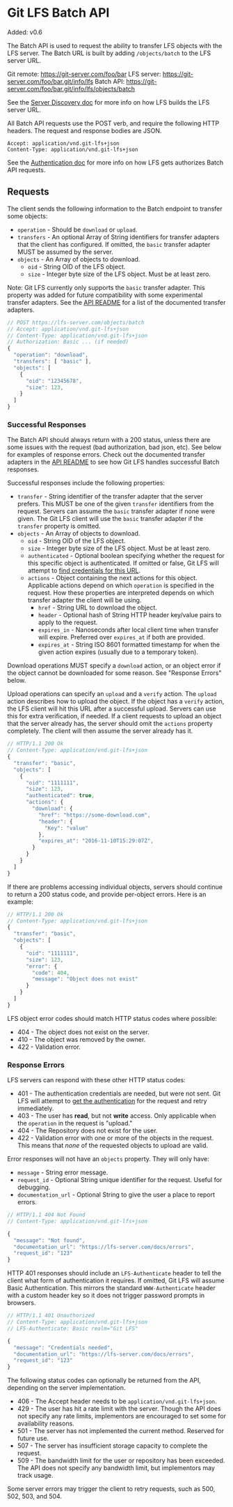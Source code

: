 # Git LFS Batch API

Added: v0.6

The Batch API is used to request the ability to transfer LFS objects with the
LFS server. The Batch URL is built by adding `/objects/batch` to the LFS server
URL.

Git remote: https://git-server.com/foo/bar
LFS server: https://git-server.com/foo/bar.git/info/lfs
Batch API: https://git-server.com/foo/bar.git/info/lfs/objects/batch

See the [Server Discovery doc](./server-discovery.md) for more info on how LFS
builds the LFS server URL.

All Batch API requests use the POST verb, and require the following HTTP
headers. The request and response bodies are JSON.

    Accept: application/vnd.git-lfs+json
    Content-Type: application/vnd.git-lfs+json

See the [Authentication doc](./authentication.md) for more info on how LFS
gets authorizes Batch API requests.

## Requests

The client sends the following information to the Batch endpoint to transfer
some objects:

* `operation` - Should be `download` or `upload`.
* `transfers` - An optional Array of String identifiers for transfer adapters
that the client has configured. If omitted, the `basic` transfer adapter MUST
be assumed by the server.
* `objects` - An Array of objects to download.
  * `oid` - String OID of the LFS object.
  * `size` - Integer byte size of the LFS object. Must be at least zero.

Note: Git LFS currently only supports the `basic` transfer adapter. This
property was added for future compatibility with some experimental transfer
adapters. See the [API README](./README.md) for a list of the documented
transfer adapters.

```js
// POST https://lfs-server.com/objects/batch
// Accept: application/vnd.git-lfs+json
// Content-Type: application/vnd.git-lfs+json
// Authorization: Basic ... (if needed)
{
  "operation": "download",
  "transfers": [ "basic" ],
  "objects": [
    {
      "oid": "12345678",
      "size": 123,
    }
  ]
}
```

### Successful Responses

The Batch API should always return with a 200 status, unless there are some
issues with the request (bad authorization, bad json, etc). See below for examples of response errors. Check out the documented transfer adapters in the
[API README](./README.md) to see how Git LFS handles successful Batch responses.

Successful responses include the following properties:

* `transfer` - String identifier of the transfer adapter that the server
prefers. This MUST be one of the given `transfer` identifiers from the request.
Servers can assume the `basic` transfer adapter if none were given. The Git LFS
client will use the `basic` transfer adapter if the `transfer` property is
omitted.
* `objects` - An Array of objects to download.
  * `oid` - String OID of the LFS object.
  * `size` - Integer byte size of the LFS object. Must be at least zero.
  * `authenticated` - Optional boolean specifying whether the request for this
  specific object is authenticated. If omitted or false, Git LFS will attempt
  to [find credentials for this URL](./authentication.md).
  * `actions` - Object containing the next actions for this object. Applicable
  actions depend on which `operation` is specified in the request. How these
  properties are interpreted depends on which transfer adapter the client will
  be using.
    * `href` - String URL to download the object.
    * `header` - Optional hash of String HTTP header key/value pairs to apply
    to the request.
    * `expires_in` - Nanoseconds after local client time when transfer will
      expire. Preferred over `expires_at` if both are provided.
    * `expires_at` - String ISO 8601 formatted timestamp for when the given
    action expires (usually due to a temporary token).

Download operations MUST specify a `download` action, or an object error if the
object cannot be downloaded for some reason. See "Response Errors" below.

Upload operations can specify an `upload` and a `verify` action. The `upload`
action describes how to upload the object. If the object has a `verify` action,
the LFS client will hit this URL after a successful upload. Servers can use this
for extra verification, if needed. If a client requests to upload an object that
the server already has, the server should omit the `actions` property
completely. The client will then assume the server already has it.

```js
// HTTP/1.1 200 Ok
// Content-Type: application/vnd.git-lfs+json
{
  "transfer": "basic",
  "objects": [
    {
      "oid": "1111111",
      "size": 123,
      "authenticated": true,
      "actions": {
        "download": {
          "href": "https://some-download.com",
          "header": {
            "Key": "value"
          },
          "expires_at": "2016-11-10T15:29:07Z",
        }
      }
    }
  ]
}
```

If there are problems accessing individual objects, servers should continue to
return a 200 status code, and provide per-object errors. Here is an example:

```js
// HTTP/1.1 200 Ok
// Content-Type: application/vnd.git-lfs+json
{
  "transfer": "basic",
  "objects": [
    {
      "oid": "1111111",
      "size": 123,
      "error": {
        "code": 404,
        "message": "Object does not exist"
      }
    }
  ]
}
```

LFS object error codes should match HTTP status codes where possible:

* 404 - The object does not exist on the server.
* 410 - The object was removed by the owner.
* 422 - Validation error.

### Response Errors

LFS servers can respond with these other HTTP status codes:

* 401 - The authentication credentials are needed, but were not sent. Git LFS
will attempt to [get the authentication](./authentication.md) for the request
and retry immediately.
* 403 - The user has **read**, but not **write** access. Only applicable when
the `operation` in the request is "upload."
* 404 - The Repository does not exist for the user.
* 422 - Validation error with one or more of the objects in the request. This
  means that _none_ of the requested objects to upload are valid.

Error responses will not have an `objects` property. They will only have:

* `message` - String error message.
* `request_id` - Optional String unique identifier for the request. Useful for
debugging.
* `documentation_url` - Optional String to give the user a place to report
errors.

```js
// HTTP/1.1 404 Not Found
// Content-Type: application/vnd.git-lfs+json

{
  "message": "Not found",
  "documentation_url": "https://lfs-server.com/docs/errors",
  "request_id": "123"
}
```

HTTP 401 responses should include an `LFS-Authenticate` header to tell the
client what form of authentication it requires. If omitted, Git LFS will assume
Basic Authentication. This mirrors the standard `WWW-Authenticate` header with
a custom header key so it does not trigger password prompts in browsers.

```js
// HTTP/1.1 401 Unauthorized
// Content-Type: application/vnd.git-lfs+json
// LFS-Authenticate: Basic realm="Git LFS"

{
  "message": "Credentials needed",
  "documentation_url": "https://lfs-server.com/docs/errors",
  "request_id": "123"
}
```

The following status codes can optionally be returned from the API, depending on
the server implementation.

* 406 - The Accept header needs to be `application/vnd.git-lfs+json`.
* 429 - The user has hit a rate limit with the server.  Though the API does not
specify any rate limits, implementors are encouraged to set some for
availability reasons.
* 501 - The server has not implemented the current method.  Reserved for future
use.
* 507 - The server has insufficient storage capacity to complete the request.
* 509 - The bandwidth limit for the user or repository has been exceeded.  The
API does not specify any bandwidth limit, but implementors may track usage.

Some server errors may trigger the client to retry requests, such as 500, 502,
503, and 504.
